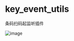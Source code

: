 # key_event_utils

条码扫码起监听插件

![image](https://github.com/SystemTce/asserts/blob/master/gif/key_event_utils_20191204.gif)